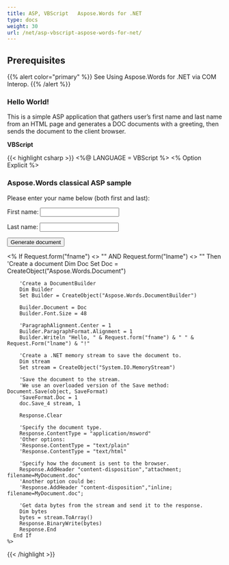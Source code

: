 ```yaml
---
title: ASP, VBScript   Aspose.Words for .NET
type: docs
weight: 30
url: /net/asp-vbscript-aspose-words-for-net/
---
```


## Prerequisites

{{% alert color="primary" %}} See Using Aspose.Words for .NET via COM Interop. {{% /alert %}}

### Hello World!

This is a simple ASP application that gathers user’s first name and last name from an HTML page and generates a DOC documents with a greeting, then sends the document to the client browser. 

**VBScript**

{{< highlight csharp >}}
<%@ LANGUAGE = VBScript %>
<% Option Explicit %>
 
<html>
  <head>
    <title>Aspose.Words classical ASP sample</title>
  </head>
  <body>
    <h3>Aspose.Words classical ASP sample</h3>
    <form name=Form1 method=Post action="sample.asp">
      <p>Please enter your name below (both first and last):<p>
      <p>First name: <input type=Text name=fname></p>
      <p>Last name: <input type=Text name=lname></p>
      <input type=Submit value="Generate document">
    </form>
    <%
      If Request.form("fname") <> "" AND Request.form("lname") <>  "" Then
        'Create a document
        Dim Doc
        Set Doc = CreateObject("Aspose.Words.Document")
 
        'Create a DocumentBuilder
        Dim Builder
        Set Builder = CreateObject("Aspose.Words.DocumentBuilder")
 
        Builder.Document = Doc
        Builder.Font.Size = 48
 
        'ParagraphAlignment.Center = 1
        Builder.ParagraphFormat.Alignment = 1
        Builder.Writeln "Hello, " & Request.form("fname") & " " & Request.Form("lname") & "!"
 
        'Create a .NET memory stream to save the document to.
        Dim stream
        Set stream = CreateObject("System.IO.MemoryStream")
 
        'Save the document to the stream.
        'We use an overloaded version of the Save method: Document.Save(object, SaveFormat)
        'SaveFormat.Doc = 1
        doc.Save_4 stream, 1
 
        Response.Clear
 
        'Specify the document type.
        Response.ContentType = "application/msword"
        'Other options:
        'Response.ContentType = "text/plain"
        'Response.ContentType = "text/html"
 
        'Specify how the document is sent to the browser.
        Response.AddHeader "content-disposition","attachment; filename=MyDocument.doc"
        'Another option could be:
        'Response.AddHeader "content-disposition","inline; filename=MyDocument.doc";
 
        'Get data bytes from the stream and send it to the response.
        Dim bytes
        bytes = stream.ToArray()
        Response.BinaryWrite(bytes)
        Response.End
      End If
    %>
  </body>
</html>
{{< /highlight >}}
